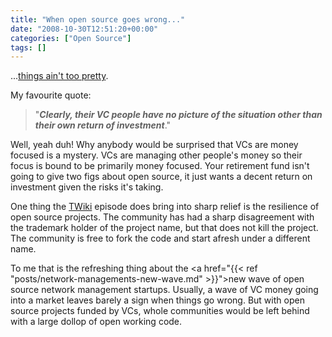 ```yaml
---
title: "When open source goes wrong..."
date: "2008-10-30T12:51:20+00:00"
categories: ["Open Source"]
tags: []
---
```


...<a href="http://blog.wikiring.com/Blog/BlogEntry28">things ain't too pretty</a>.

My favourite quote:
<blockquote>"<em><strong>Clearly, their VC people have no picture of the situation other than their own return of investment</strong></em>."</blockquote>
Well, yeah duh! Why anybody would be surprised that VCs are money focused is a mystery. VCs are managing other people's money so their focus is bound to be primarily money focused. Your retirement fund isn't going to give two figs about open source, it just wants a decent return on investment given the risks it's taking.

One thing the <a href="http://twiki.org/">TWiki</a> episode does bring into sharp relief is the resilience of open source projects. The community has had a sharp disagreement with the trademark holder of the project name, but that does not kill the project. The community is free to fork the code and start afresh under a different name.

To me that is the refreshing thing about the <a href="{{< ref "posts/network-managements-new-wave.md" >}}">new wave of open source network management startups</a>. Usually, a wave of VC money going into a market leaves barely a sign when things go wrong. But with open source projects funded by VCs, whole communities would be left behind with a large dollop of open working code.
